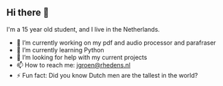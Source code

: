 ## Hi there 👋


I'm a 15 year old student, and I live in the Netherlands.


- 🔭 I’m currently working on my pdf and audio processor and parafraser
- 🌱 I’m currently learning Python
- 🤔 I’m looking for help with my current projects
- 📫 How to reach me: jgroen@rhedens.nl
- ⚡ Fun fact: Did you know Dutch men are the tallest in the world?

